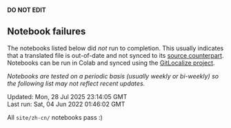 __DO NOT EDIT__

## Notebook failures

The notebooks listed below did *not* run to completion. This usually indicates
that a translated file is out-of-date and not synced to its
[source counterpart](../en-snapshot/). Notebooks can be run in Colab and synced
using the [GitLocalize project](https://gitlocalize.com/tensorflow/docs-l10n).

*Notebooks are tested on a periodic basis (usually weekly or bi-weekly) so the
following list may not reflect recent updates.*

Updated: Mon, 28 Jul 2025 23:14:05 GMT<br/>
Last run: Sat, 04 Jun 2022 01:46:02 GMT

All <code>site/zh-cn/</code> notebooks pass :)

